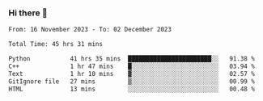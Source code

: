 ### Hi there 👋

<!--
**floyiac/floyiac** is a ✨ _special_ ✨ repository because its `README.md` (this file) appears on your GitHub profile.

Here are some ideas to get you started:

- 🔭 I’m currently working on ...
- 🌱 I’m currently learning ...
- 👯 I’m looking to collaborate on ...
- 🤔 I’m looking for help with ...
- 💬 Ask me about ...
- 📫 How to reach me: ...
- 😄 Pronouns: ...
- ⚡ Fun fact: ...
-->

<!--START_SECTION:waka-->

```txt
From: 16 November 2023 - To: 02 December 2023

Total Time: 45 hrs 31 mins

Python           41 hrs 35 mins  ███████████████████████░░   91.38 %
C++              1 hr 47 mins    █░░░░░░░░░░░░░░░░░░░░░░░░   03.94 %
Text             1 hr 10 mins    ▓░░░░░░░░░░░░░░░░░░░░░░░░   02.57 %
GitIgnore file   27 mins         ▒░░░░░░░░░░░░░░░░░░░░░░░░   00.99 %
HTML             13 mins         ░░░░░░░░░░░░░░░░░░░░░░░░░   00.48 %
```

<!--END_SECTION:waka-->

